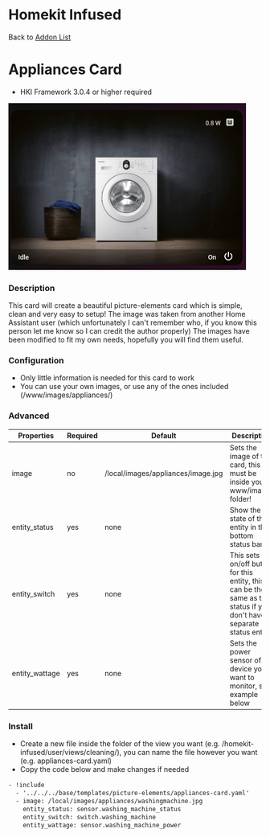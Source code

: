 # Homekit Infused

Back to [Addon List](../addon_list.md)

# Appliances Card
* HKI Framework 3.0.4 or higher required

![Homekit Infused](../images/appliance-card.png)

### Description
This card will create a beautiful picture-elements card which is simple, clean and very easy to setup!
The image was taken from another Home Assistant user (which unfortunately I can't remember who, if you know this person let me know so I can credit the author properly)
The images have been modified to fit my own needs, hopefully you will find them useful.

### Configuration
- Only little information is needed for this card to work
- You can use your own images, or use any of the ones included (/www/images/appliances/)

### Advanced

| Properties | Required | Default | Description |
|----------------------------------|-------------|----------------------------------|----------------------------------------------------------------------------------------------------------------------------------------------------------------------|
| image | no | /local/images/appliances/image.jpg | Sets the image of the card, this must be inside your www/images folder! |
| entity_status | yes | none | Show the state of this entity in the bottom status bar |
| entity_switch | yes | none | This sets an on/off button for this entity, this can be the same as the status if you don't have a separate status entity |
| entity_wattage | yes | none | Sets the power sensor of the device you want to monitor, see example below | 

### Install
- Create a new file inside the folder of the view you want (e.g. /homekit-infused/user/views/cleaning/), you can name the file however you want (e.g. appliances-card.yaml)
- Copy the code below and make changes if needed

```
- !include
  - '../../../base/templates/picture-elements/appliances-card.yaml'
  - image: /local/images/appliances/washingmachine.jpg
    entity_status: sensor.washing_machine_status
    entity_switch: switch.washing_machine
    entity_wattage: sensor.washing_machine_power
```
